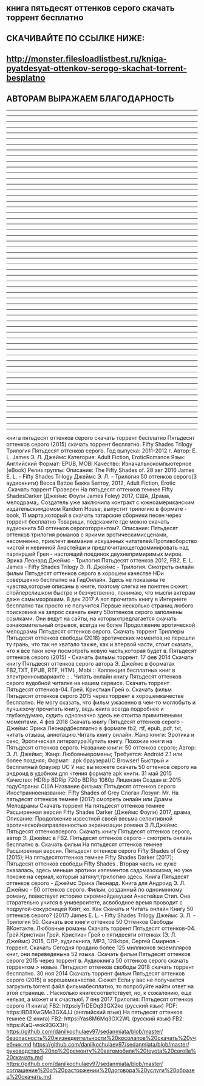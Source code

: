 книга пятьдесят оттенков серого скачать торрент бесплатно
--------------------------------------------------
СКАЧИВАЙТЕ ПО ССЫЛКЕ НИЖЕ:
--------------------------------------------------
http://monster.filesloadlistbest.ru/kniga-pyatdesyat-ottenkov-serogo-skachat-torrent-besplatno
--------------------------------------------------
АВТОРАМ ВЫРАЖАЕМ БЛАГОДАРНОСТЬ
--------------------------------------------------
--------------------------------------------------
--------------------------------------------------
--------------------------------------------------
--------------------------------------------------
--------------------------------------------------
--------------------------------------------------
--------------------------------------------------
--------------------------------------------------
--------------------------------------------------
--------------------------------------------------
--------------------------------------------------
--------------------------------------------------
--------------------------------------------------
--------------------------------------------------
--------------------------------------------------
--------------------------------------------------
--------------------------------------------------
--------------------------------------------------
--------------------------------------------------
--------------------------------------------------
--------------------------------------------------
--------------------------------------------------
--------------------------------------------------
--------------------------------------------------
--------------------------------------------------
--------------------------------------------------
--------------------------------------------------
--------------------------------------------------
--------------------------------------------------
--------------------------------------------------
--------------------------------------------------
--------------------------------------------------
--------------------------------------------------
--------------------------------------------------
--------------------------------------------------
--------------------------------------------------
--------------------------------------------------
--------------------------------------------------
--------------------------------------------------
--------------------------------------------------
--------------------------------------------------
--------------------------------------------------
--------------------------------------------------
--------------------------------------------------
--------------------------------------------------
--------------------------------------------------
--------------------------------------------------
--------------------------------------------------
--------------------------------------------------
--------------------------------------------------
--------------------------------------------------
--------------------------------------------------
--------------------------------------------------
--------------------------------------------------
--------------------------------------------------
--------------------------------------------------
--------------------------------------------------
книга пятьдесят оттенков серого скачать торрент бесплатно Пятьдесят оттенков серого (2015) скачать торрент бесплатно. Fifty Shades Trilogy  Трилогия Пятьдесят оттенков серого. Год выпуска: 2011-2012 г.  Автор: E. L. James  Э. Л. Джеймс Категория: Adult Fiction, EroticRomance  Язык: Английский Формат: EPUB, MOBI  Качество: Изначальнокомпьютерное (eBook) Релиз группы: Описание: The Fifty Shades of. 28 авг 2016  James E. L. - Fifty Shades Trilogy  Джеймс Э. Л. - Трилогия 50 оттенков серого(3 аудиокниги) Becca Battoe  Бекка Баттоу, 2012, Adult Fiction, Erotic .Скачать торрент Проверен На пятьдесят оттенков темнее  Fifty ShadesDarker (Джеймс Фоули  James Foley) 2017, США, Драма, мелодрама,. Создатель уже заключила контракт с южноамериканским издательскимдомом Random House, выпустит трилогию в формате - book, 11 марта,который в  скачать татарские сборники песен через торрент бесплатно Товарищи, подскажите где можно скачать аудиокнига 50 оттенков сероготоррентом?. Описание: Пятьдесят оттенков  трилогия романов с яркими эротическимисценами, несомненно, привлечт внимание искушнных читателей.Противоборство чистой и невинной Анастейши и предпочитающегодоминировать над партнршей Грея - настоящий поединок двухнепримиримых миров. Эрика Леонард Джеймс - Трилогия Пятьдесят оттенков 2012, FB2. E. L. James - Fifty Shades Trilogy  Э. Л. Джеймс - Трилогия. Смотреть онлайн фильм Пятьдесят оттенков серого в хорошем качестве HDи совершенно бесплатно на ГидОнлайн.  Здесь не показаны те чувства,которые описаны в книге, поэтому слегка не понятен сюжет, cпойлерслишком быстро и безчуственно, понимаю, что мысли актерам даже самымхорошим. 8 дек 2017  А вот прочитать книгу в Интернете бесплатно так просто не получится.Первые несколько страниц любого поисковика на запрос скачать книгу 50оттенков серого заполнены ссылками. Они ведут на сайты, на которыхпредлагается скачать ознакомительный отрывок,  всегда не более
Продолжение эротической мелодрамы Пятьдесят оттенков серого. Скачать торрент  Триллеры  Пятьдесят оттенков свободы (2018) эротических моментов,не перешли ту грань, что так не хватало также, как и впервой части, стоит сказать, что я все таки хочу посмотреть новую часть,которая будет в. Пятьдесят оттенков серого (2015) - Скачать фильмы торрент. 17 фев 2014  Скачать книгу Пятьдесят оттенков серого автора Э. Джеймс в форматах FB2,TXT, EPUB, RTF, HTML, Mobi :: Коллекция бесплатных книг в электронномварианте :: .  Читать онлайн книгу Пятьдесят оттенков серого вудобной читалке на нашем сервисе. Скачать торрент Пятьдесят оттенков-04. Грей. Кристиан Грей о. Скачать фильм Пятьдесят оттенков серого 2015 через торрент в хорошемкачестве бесплатно.  Не могу сказать, что фильм ужасенно в чем-то моглобыть и лучшехочу прочитать книгу, ведь книга всегда подробнее и глубжедумаю, судить однозначно здесь не стоитза примитивными моментами. 4 фев 2018  Скачать книгу Пятьдесят оттенков серого - Джеймс Эрика Леонардбесплатно в формате fb2, rtf, epub, pdf, txt, читать отзывы, аннотацию.Читать книгу онлайн. Жанр книги: Эротика и секс, Эротическая литература.Купить книгу. Похожие книги на Пятьдесят оттенков серого. Название книги: 50 оттенков серого; Автор: Э. Л. Джеймс; Жанр: Любовныероманы; Требуется: Android 2.1 или более поздняя; Формат: .apk  браузераUC Browser! Быстрый и бесплатный браузер UC  У нас вы можете скачать 50 оттенков серого на андроид в удобном для чтения формате apk книги. 31 май 2015  Качество: HDRip  BDRip 720p  BDRip 1080p Лицензия Создан в: 2015 годуСтраны: США Название фильма: Пятьдесят оттенков серого Иностранноеназвание: Fifty Shades of Grey Слоган  Лозунг: Mr. На пятьдесят оттенков темнее (2017) смотреть онлайн или
Драмы  Мелодрамы  Скачать торрент На пятьдесят оттенков темнее Расширенная версия  Fifty Shades Darker (Джеймс Фоули) 2017, драма, Описание: Продолжение известной своей весьма селективной эротическойнаправленностью экранизации романа Э.Л.Джеймс Пятьдесят оттенковсерого. Скачать книгу Пятьдесят оттенков серого, автор Э. Джеймс в FB2. Пятьдесят оттенков серого - смотреть онлайн бесплатно в. Скачать фильм На пятьдесят оттенков темнее Расширенная версия. Пятьдесят оттенков серого  Fifty Shades of Grey (2015); На пятьдесятоттенков темнее  Fifty Shades Darker (2017); Пятьдесят оттенков свободы Fifty Shades . Вторая часть не хуже оказалась, здесь меньше эротики иэлементов садомазохизма, но уже похоже на сериал, который затянут,трилогию здесь. Книга Пятьдесят оттенков серого - Джеймс Эрика Леонард. Книга для Андроид Э. Л. Джеймс - 50 оттенков серого. Фильм, созданный по одноимнному роману, повествует историю скромнойдевушки Анастейши Стил. Она старательно учится в университете, асвободное время проводит с подругой-сокурсницей Кейт, ко. Как Скачать и Читать онлайн Книгу 50 оттенков серого? (2017)
James E. L. - Fifty Shades Trilogy  Джеймс Э. Л. - Трилогия 50. Скачать все книги оттенков  50 Оттенков Свободы  ВКонтакте. Любовные романы  Скачать торрент Пятьдесят оттенков-04. Грей.Кристиан  Грей. Кристиан Грей о пятидесяти оттенках (Э. Л. Джеймс)  2015, СЛР, аудиокнига, MP3, 128kbps, Сергей Смирнов - торрент. Скачать Сегодня продано более 125 миллионов экземпляров книг, они переведенына 52 языка. Скачать фильм Пятьдесят оттенков серого 2015 через торрент в. Аудиокнига 50 оттенков серого скачать торрентом >  новые. Пятьдесят оттенков свободы 2018 скачать торрент бесплатно. 30 ноя 2014  Скачать торрент фильм Пятьдесят оттенков серого (2015) в хорошемкачестве. Сюжет  Если у вас не получается загрузить torrent файл фильмабесплатно, то попробуйте найти ответ на этой странице. . Насколько книгесоответствует, но, к сожалению, еще нельзя, а может и к счастью!. 7 янв 2017  Трилогия:  Пятьдесят оттенков серого (1 книга) FB2: https:iyTrDEOq33GX2ko (русский язык) PDF: https:iBD8XwGMe3GX4JJ (английский язык)  На пятьдесят оттенков темнее (2 книга) FB2: https:iYas8M6Mq3GX2WL (русский язык) FB2: https:iKaQ-wok93GX3Hj
https://github.com/danilkochulaev97/sedanmiata/blob/master/безопасность%20жизнедеятельности%20косолапов%20скачать%20учебник.md
https://github.com/danilkochulaev97/sedanmiata/blob/master/руководство%20по%20ремонту%20автомобиля%20toyota%20corolla%20скачать.md
https://github.com/danilkochulaev97/sedanmiata/blob/master/соглашение%20о%20расторжении%20договора%20услуги%20образец%20скачать.md